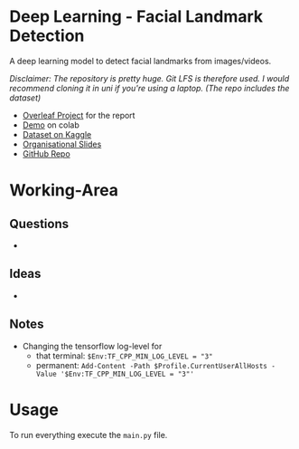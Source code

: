 # Deep Learning - Facial Landmark Detection
A deep learning model to detect facial landmarks from images/videos.

_Disclaimer: The repository is pretty huge. Git LFS is therefore used. I would recommend cloning it in uni if you're using a laptop. (The repo includes the dataset)_

+ [Overleaf Project](https://www.overleaf.com/8268422246bjnxsrvsbqxn) for the report
+ [Demo](https://colab.research.google.com/github/StrangeGirlMurph/DeepLearning-FacialLandmarkDetection/blob/master/demo.ipynb) on colab
+ [Dataset on Kaggle](https://www.kaggle.com/c/facial-keypoints-detection/overview)
+ [Organisational Slides](https://docs.google.com/presentation/d/1Lbggpj_nj4RomOm4q35XUcoOoDsIDvT18GLpOIygC2Q/edit#slide=id.p)
+ [GitHub Repo](https://github.com/StrangeGirlMurph/DeepLearning-FacialLandmarkDetection)

# Working-Area
## Questions
+ 
## Ideas
+
## Notes
+ Changing the tensorflow log-level for  
  + that terminal: `$Env:TF_CPP_MIN_LOG_LEVEL = "3"`
  + permanent: `Add-Content -Path $Profile.CurrentUserAllHosts -Value '$Env:TF_CPP_MIN_LOG_LEVEL = "3"'`

# Usage
To run everything execute the `main.py` file.
